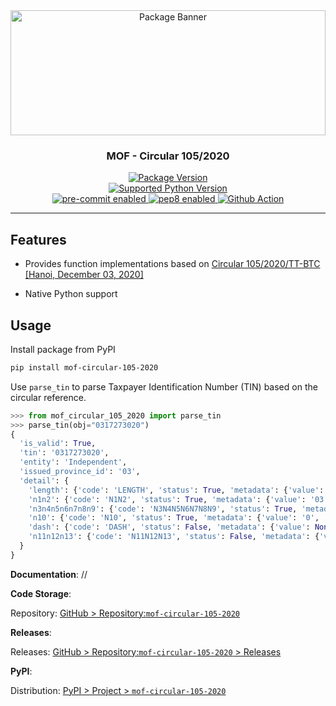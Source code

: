<div align="center">
  <a href="https://github.com/thuyetbao/mof-circular-105-2020.git">
    <img src="https://images.unsplash.com/photo-1614850715973-58c3167b30a0" alt="Package Banner" height="200" width="100%">
  </a>
</div>

<div align="center">
  <h3>MOF - Circular 105/2020</h3>
</div>

<div align="center">
  <a href="https://github.com/thuyetbao/mof-circular-105-2020.git" target="_blank">
    <img src="https://img.shields.io/pypi/v/mof_circular_105_2020.svg?logo=pypi" alt="Package Version">
  </a>
</div>

<div align="center">
  <a href="https://www.python.org/" target="_blank">
    <img src="https://img.shields.io/pypi/pyversions/mof_circular_105_2020.svg?logo=python" alt="Supported Python Version">
  </a>
  <br>
  <a href="https://pre-commit.com/" target="_blank">
    <img src="https://img.shields.io/badge/pre--commit-enabled-teal?logo=pre-commit" alt="pre-commit enabled">
  </a>
  <a href="https://pre-commit.com/" target="_blank">
    <img src="https://img.shields.io/badge/pep8-enabled-teal?logo=python" alt="pep8 enabled">
  </a>
  <a href="https://github.com/features/actions" target="_blank">
    <img src="https://img.shields.io/badge/cicd-github--action-teal?logo=github-actions" alt="Github Action">
  </a>
</div>

---

## **Features**

- Provides function implementations based on [Circular 105/2020/TT-BTC [Hanoi, December 03, 2020]](https://thuvienphapluat.vn/van-ban/Thue-Phi-Le-Phi/Thong-tu-105-2020-TT-BTC-huong-dan-dang-ky-thue-459433.aspx)

- Native Python support

## **Usage**

Install package from PyPI

```bash
pip install mof-circular-105-2020
```

Use `parse_tin` to parse Taxpayer Identification Number (TIN) based on the circular reference.

```python
>>> from mof_circular_105_2020 import parse_tin
>>> parse_tin(obj="0317273020")
{
  'is_valid': True,
  'tin': '0317273020',
  'entity': 'Independent',
  'issued_province_id': '03',
  'detail': {
    'length': {'code': 'LENGTH', 'status': True, 'metadata': {'value': 10, 'description': 'Length of TIN is (10, 14)'}},
    'n1n2': {'code': 'N1N2', 'status': True, 'metadata': {'value': '03', 'description': 'Province ID that issued TIN'}},
    'n3n4n5n6n7n8n9': {'code': 'N3N4N5N6N7N8N9', 'status': True, 'metadata': {'value': '1727302'}},
    'n10': {'code': 'N10', 'status': True, 'metadata': {'value': '0', 'description': 'Check Digit Number'}},
    'dash': {'code': 'DASH', 'status': False, 'metadata': {'value': None, 'description': 'The dash seperator'}},
    'n11n12n13': {'code': 'N11N12N13', 'status': False, 'metadata': {'value': None, 'description': 'Three digits N11N12N13 are formed in ascending order from 001 to 999'}}
  }
}
```

**Documentation**: //

<!-- Documentation of the package is deployed at `docs` folder -->

**Code Storage**:

Repository: [GitHub > Repository:`mof-circular-105-2020`](https://github.com/thuyetbao/mof-circular-105-2020)

**Releases**:

Releases: [GitHub > Repository:`mof-circular-105-2020` > Releases](https://github.com/thuyetbao/mof-circular-105-2020/releases)

**PyPI**:

Distribution: [PyPI > Project > `mof-circular-105-2020`](https://pypi.org/project/mof-circular-105-2020/)
